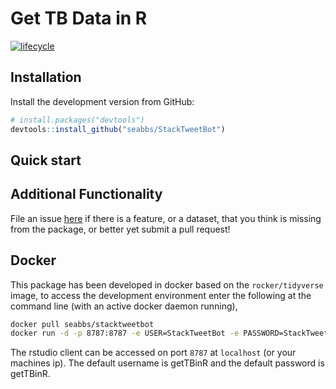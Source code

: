 
Get TB Data in R
================

[![lifecycle](https://img.shields.io/badge/lifecycle-experimental-orange.svg)](https://www.tidyverse.org/lifecycle/#experimental)

Installation
------------

Install the development version from GitHub:

``` r
# install.packages("devtools")
devtools::install_github("seabbs/StackTweetBot")
```

Quick start
-----------

Additional Functionality
------------------------

File an issue [here](https://github.com/seabbs/StackTweetBot/issues) if there is a feature, or a dataset, that you think is missing from the package, or better yet submit a pull request!

Docker
------

This package has been developed in docker based on the `rocker/tidyverse` image, to access the development environment enter the following at the command line (with an active docker daemon running),

``` bash
docker pull seabbs/stacktweetbot
docker run -d -p 8787:8787 -e USER=StackTweetBot -e PASSWORD=StackTweetBot --name StackTweetBot seabbs/stacktweetbot
```

The rstudio client can be accessed on port `8787` at `localhost` (or your machines ip). The default username is getTBinR and the default password is getTBinR.
